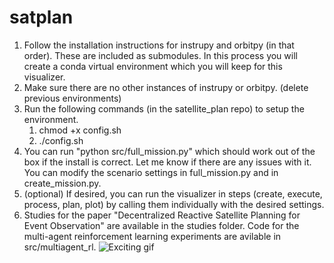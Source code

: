 # satplan

1. Follow the installation instructions for instrupy and orbitpy (in that order). These are included as submodules. In this process you will create a conda virtual environment which you will keep for this visualizer.
2. Make sure there are no other instances of instrupy or orbitpy. (delete previous environments)
3. Run the following commands (in the satellite_plan repo) to setup the environment.
   1. chmod +x config.sh
   2. ./config.sh
4. You can run "python src/full_mission.py" which should work out of the box if the install is correct. Let me know if there are any issues with it. You can modify the scenario settings in full_mission.py and in create_mission.py.
5. (optional) If desired, you can run the visualizer in steps (create, execute, process, plan, plot) by calling them individually with the desired settings.
6. Studies for the paper "Decentralized Reactive Satellite Planning for Event Observation" are available in the studies folder. Code for the multi-agent reinforcement learning experiments are avilable in src/multiagent_rl.
   ![Exciting gif](https://github.com/bgorr/satplan/blob/main/example.gif?raw=true)
